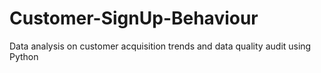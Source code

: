 # Customer-SignUp-Behaviour
Data analysis on customer acquisition trends and data quality audit using Python
